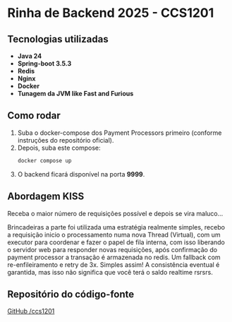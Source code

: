 # Rinha de Backend 2025 - CCS1201

## Tecnologias utilizadas

- **Java 24**
- **Spring-boot 3.5.3**
- **Redis**
- **Nginx**
- **Docker**
- **Tunagem da JVM like Fast and Furious**

## Como rodar

1. Suba o docker-compose dos Payment Processors primeiro (conforme instruções do repositório oficial).
2. Depois, suba este compose:
   ```sh
   docker compose up
   ```
3. O backend ficará disponível na porta **9999**.

## Abordagem KISS

Receba o maior número de requisições possível e depois se vira maluco...

Brincadeiras a parte foi utilizada uma estratégia realmente simples, recebo a requisição inicio o processamento
numa nova Thread (Virtual), com um executor para coordenar e fazer o papel de fila interna, com isso liberando o servidor web
para responder novas requisições, após confirmação do payment processor a transação é armazenada no redis. Um fallback com 
re-enfileiramento e retry de 3x. Simples assim!
A consistência eventual é garantida, mas isso não significa que você terá o saldo realtime rsrsrs. 

## Repositório do código-fonte

[GitHub /ccs1201](https://github.com/ccs1201/rinha-backend-2025)